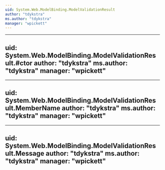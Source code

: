 ```yaml
---
uid: System.Web.ModelBinding.ModelValidationResult
author: "tdykstra"
ms.author: "tdykstra"
manager: "wpickett"
---
```


---
uid: System.Web.ModelBinding.ModelValidationResult.#ctor
author: "tdykstra"
ms.author: "tdykstra"
manager: "wpickett"
---

---
uid: System.Web.ModelBinding.ModelValidationResult.MemberName
author: "tdykstra"
ms.author: "tdykstra"
manager: "wpickett"
---

---
uid: System.Web.ModelBinding.ModelValidationResult.Message
author: "tdykstra"
ms.author: "tdykstra"
manager: "wpickett"
---
